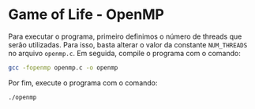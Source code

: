 # Game of Life - OpenMP

Para executar o programa, primeiro definimos o número de threads que serão utilizadas. Para isso, basta alterar o valor da constante `NUM_THREADS` no arquivo `openmp.c`. Em seguida, compile o programa com o comando:

```bash
gcc -fopenmp openmp.c -o openmp
```

Por fim, execute o programa com o comando:

```bash
./openmp
```